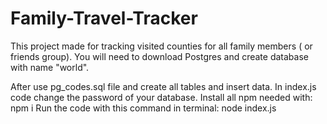 # Family-Travel-Tracker

This project made for tracking visited counties for all family members ( or friends group).
You will need to download Postgres and create database with name "world".

After use pg_codes.sql file and create all tables and insert data.
In index.js code change the password of your database.
Install all npm needed with:
npm i
Run the code with this command in terminal:
node index.js
